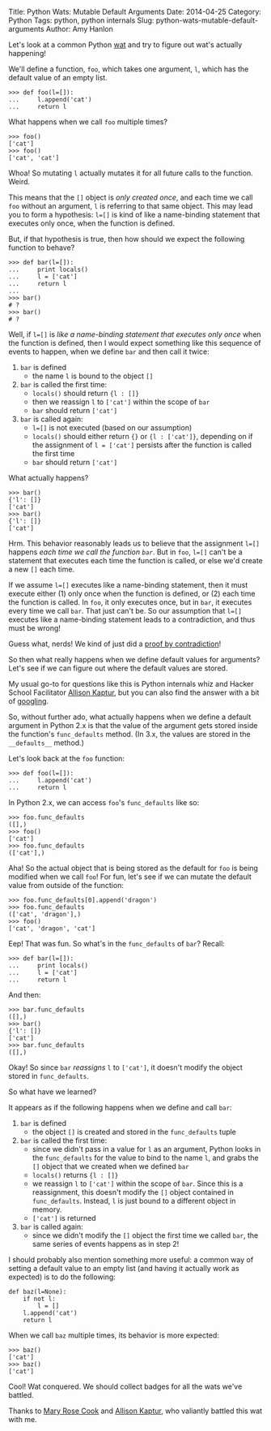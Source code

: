 Title: Python Wats: Mutable Default Arguments
Date: 2014-04-25
Category: Python
Tags: python, python internals
Slug: python-wats-mutable-default-arguments
Author: Amy Hanlon

Let's look at a common Python [wat](https://www.destroyallsoftware.com/talks/wat) and try to figure out wat's actually happening!  

We'll define a function, `foo`, which takes one argument, `l`, which has the default value of an empty list.

    >>> def foo(l=[]):
    ...     l.append('cat')
    ...     return l

What happens when we call `foo` multiple times?

    >>> foo()
    ['cat']
    >>> foo()
    ['cat', 'cat']

Whoa! So mutating `l` actually mutates it for all future calls to the function. Weird.

This means that the `[]` object is *only created once*, and each time we call `foo` without an argument, `l` is referring to that same object. This may lead you to form a hypothesis: `l=[]` is kind of like a name-binding statement that executes only once, when the function is defined. 

But, if that hypothesis is true, then how should we expect the following function to behave?

    >>> def bar(l=[]):
    ...     print locals()
    ...     l = ['cat']
    ...     return l
    ... 
    >>> bar()
    # ?
    >>> bar()
    # ?

Well, if `l=[]` is *like a name-binding statement that executes only once* when the function is defined, then I would expect something like this sequence of events to happen, when we define `bar` and then call it twice:

1. `bar` is defined
    * the name `l` is bound to the object `[]`
2. `bar` is called the first time:
    * `locals()` should return `{l : []}`
    * then we reassign `l` to `['cat']` within the scope of `bar`
    * `bar` should return `['cat']`
3. `bar` is called again:
    * `l=[]` is not executed (based on our assumption)
    * `locals()` should either return `{}` or `{l : ['cat']}`, depending on if the assignment of `l = ['cat']` persists after the function is called the first time
    * `bar` should return `['cat']`

What actually happens?

    >>> bar()
    {'l': []}
    ['cat']
    >>> bar()
    {'l': []}
    ['cat']

Hrm. This behavior reasonably leads us to believe that the assignment `l=[]` happens *each time we call the function `bar`*. But in `foo`, `l=[]` can't be a statement that executes each time the function is called, or else we'd create a new `[]` each time. 

If we assume `l=[]` executes like a name-binding statement, then it must execute either (1) only once when the function is defined, or (2) each time the function is called. In `foo`, it only executes once, but in `bar`, it executes every time we call `bar`. That just can't be. So our assumption that `l=[]` executes like a name-binding statement leads to a contradiction, and thus must be wrong! 

Guess what, nerds! We kind of just did a [proof by contradiction](http://en.wikipedia.org/wiki/Proof_by_contradiction)!

So then what really happens when we define default values for arguments? Let's see if we can figure out where the default values are stored.

My usual go-to for questions like this is Python internals whiz and Hacker School Facilitator [Allison Kaptur](http://akaptur.github.io/), but you can also find the answer with a bit of [googling](https://www.google.com/webhp?sourceid=chrome-instant&ion=1&espv=2&ie=UTF-8#q=python%20mutable%20default%20arguments). 

So, without further ado, what actually happens when we define a default argument in Python 2.x is that the value of the argument gets stored inside the function's `func_defaults` method. (In 3.x, the values are stored in the `__defaults__` method.) 

Let's look back at the `foo` function:

    >>> def foo(l=[]):
    ...     l.append('cat')
    ...     return l

In Python 2.x, we can access `foo`'s `func_defaults` like so:

    >>> foo.func_defaults
    ([],)
    >>> foo()
    ['cat']
    >>> foo.func_defaults
    (['cat'],)

Aha! So the actual object that is being stored as the default for `foo` is being modified when we call `foo`! For fun, let's see if we can mutate the default value from outside of the function:

    >>> foo.func_defaults[0].append('dragon')
    >>> foo.func_defaults
    (['cat', 'dragon'],)
    >>> foo()
    ['cat', 'dragon', 'cat']

Eep! That was fun. So what's in the `func_defaults` of `bar`? Recall:

    >>> def bar(l=[]):
    ...     print locals()
    ...     l = ['cat']
    ...     return l

And then:

    >>> bar.func_defaults
    ([],)
    >>> bar()
    {'l': []}
    ['cat']
    >>> bar.func_defaults 
    ([],)

Okay! So since `bar` *reassigns* `l` to `['cat']`, it doesn't modify the object stored in `func_defaults`.

So what have we learned?

It appears as if the following happens when we define and call `bar`:

1. `bar` is defined
    * the object `[]` is created and stored in the `func_defaults` tuple
2. `bar` is called the first time:
    * since we didn't pass in a value for `l` as an argument, Python looks in the `func_defaults` for the value to bind to the name `l`, and grabs the `[]` object that we created when we defined `bar`
    * `locals()` returns `{l : []}`
    * we reassign `l` to `['cat']` within the scope of `bar`. Since this is a reassignment, this doesn't modify the `[]` object contained in `func_defaults`. Instead, `l` is just bound to a different object in memory.
    * `['cat']` is returned
3. `bar` is called again:
    * since we didn't modify the `[]` object the first time we called `bar`, the same series of events happens as in step 2!

I should probably also mention something more useful: a common way of setting a default value to an empty list (and having it actually work as expected) is to do the following:

    def baz(l=None):
        if not l:
            l = []
        l.append('cat')
        return l

When we call `baz` multiple times, its behavior is more expected:

    >>> baz()
    ['cat']
    >>> baz()
    ['cat']

Cool! Wat conquered. We should collect badges for all the wats we've battled.  

Thanks to [Mary Rose Cook](http://maryrosecook.com/) and [Allison Kaptur](http://akaptur.github.io/), who valiantly battled this wat with me.